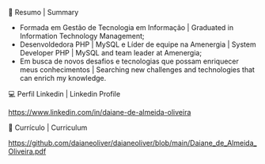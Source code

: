 📝 Resumo | Summary

- Formada em Gestão de Tecnologia em Informação | Graduated in Information Technology Management;
- Desenvoldedora PHP | MySQL e Líder de equipe na Amenergia | System Developer PHP | MySQL and team leader at Amenergia;
- Em busca de novos desafios e tecnologias que possam enriquecer meus conhecimentos | Searching new challenges and technologies that can enrich my knowledge.

💻 Perfil Linkedin | Linkedin Profile

https://www.linkedin.com/in/daiane-de-almeida-oliveira

📃 Currículo | Curriculum

https://github.com/daianeoliver/daianeoliver/blob/main/Daiane_de_Almeida_Oliveira.pdf






